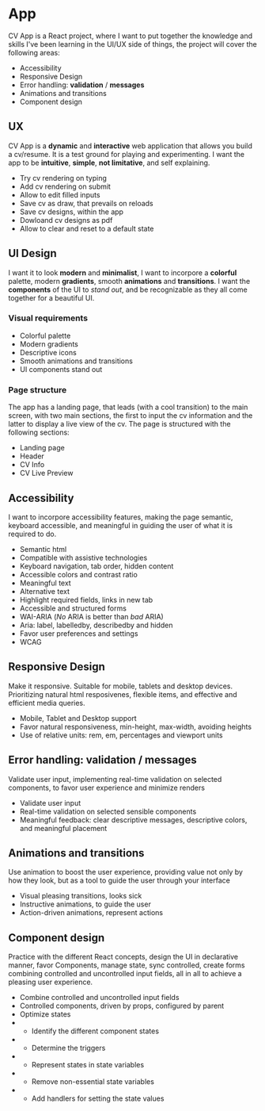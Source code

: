 # App

CV App is a React project, where I want to put together the knowledge and skills I've been learning in the UI/UX side of things, the project will cover the following areas:

- Accessibility
- Responsive Design
- Error handling: **validation** / **messages**
- Animations and transitions
- Component design

## UX

CV App is a **dynamic** and **interactive** web application that allows you build a cv/resume. It is a test ground for playing and experimenting. I want the app to be **intuitive**, **simple**, **not limitative**, and self explaining.

- Try cv rendering on typing
- Add cv rendering on submit
- Allow to edit filled inputs
- Save cv as draw, that prevails on reloads
- Save cv designs, within the app
- Dowloand cv designs as pdf
- Allow to clear and reset to a default state

## UI Design

I want it to look **modern** and **minimalist**, I want to incorpore a **colorful** palette, modern **gradients**, smooth **animations** and **transitions**. I want the **components** of the UI to _stand out_, and be recognizable as they all come together for a beautiful UI.

### Visual requirements

- Colorful palette
- Modern gradients
- Descriptive icons
- Smooth animations and transitions
- UI components stand out

### Page structure

The app has a landing page, that leads (with a cool transition) to the main screen, with two main sections, the first to input the cv information and the latter to display a live view of the cv.
The page is structured with the following sections:

- Landing page
- Header
- CV Info
- CV Live Preview

## Accessibility

I want to incorpore accessibility features, making the page semantic, keyboard accessible, and meaningful in guiding the user of what it is required to do.

- Semantic html
- Compatible with assistive technologies
- Keyboard navigation, tab order, hidden content
- Accessible colors and contrast ratio
- Meaningful text
- Alternative text
- Highlight required fields, links in new tab
- Accessible and structured forms
- WAI-ARIA (_No_ ARIA is better than _bad_ ARIA)
- Aria: label, labelledby, describedby and hidden
- Favor user preferences and settings
- WCAG

## Responsive Design

Make it responsive. Suitable for mobile, tablets and desktop devices. Prioritizing natural html resposivenes, flexible items, and effective and efficient media queries.

- Mobile, Tablet and Desktop support
- Favor natural responsiveness, min-height, max-width, avoiding heights
- Use of relative units: rem, em, percentages and viewport units

## Error handling: validation / messages

Validate user input, implementing real-time validation on selected components, to favor user experience and minimize renders

- Validate user input
- Real-time validation on selected sensible components
- Meaningful feedback: clear descriptive messages, descriptive colors, and meaningful placement

## Animations and transitions

Use animation to boost the user experience, providing value not only by how they look, but as a tool to guide the user through your interface

- Visual pleasing transitions, looks sick
- Instructive animations, to guide the user
- Action-driven animations, represent actions

## Component design

Practice with the different React concepts, design the UI in declarative manner, favor Components, manage state, sync controlled, create forms combining controlled and uncontrolled input fields, all in all to achieve a pleasing user experience.

- Combine controlled and uncontrolled input fields
- Controlled components, driven by props, configured by parent
- Optimize states
- - Identify the different component states
- - Determine the triggers
- - Represent states in state variables
- - Remove non-essential state variables
- - Add handlers for setting the state values
